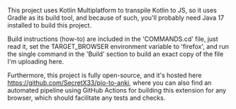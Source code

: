 This project uses Kotlin Multiplatform to transpile Kotlin to JS, so it uses Gradle as its build tool, and because of such, you'll probably need Java 17 installed to build this project.

Build instructions (how-to) are included in the 'COMMANDS.cd' file, just read it, set the TARGET_BROWSER environment variable to 'firefox', and run the single command in the 'Build' section to build an exact copy of the file I'm uploading here.

Furthermore, this project is fully open-source, and it's hosted here https://github.com/SecretX33/pjo-to-anki, where you can also find an automated pipeline using GitHub Actions for building this extension for any browser, which should facilitate any tests and checks.
